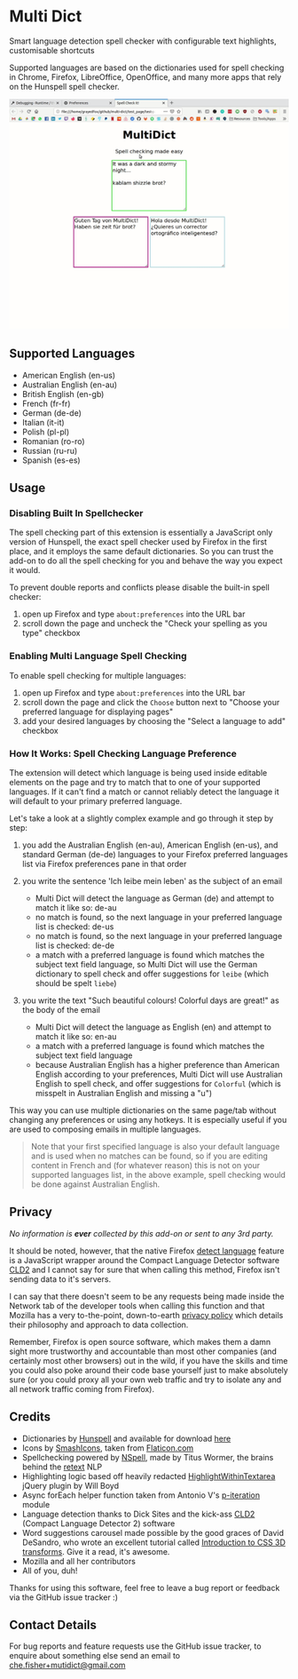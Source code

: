 # Multi Dict

Smart language detection spell checker with configurable text highlights, customisable shortcuts

Supported languages are based on the dictionaries used for spell checking in Chrome, Firefox,
LibreOffice, OpenOffice, and many more apps that rely on the Hunspell spell checker.

![Language detection! Neat!](media/demo/multi-dict-demo.gif?raw=true "MultiDict")

## Supported Languages

- American English (en-us)
- Australian English (en-au)
- British English (en-gb)
- French (fr-fr)
- German (de-de)
- Italian (it-it)
- Polish (pl-pl)
- Romanian (ro-ro)
- Russian (ru-ru)
- Spanish (es-es)

## Usage

### Disabling Built In Spellchecker

The spell checking part of this extension is essentially a JavaScript only version of Hunspell, the
exact spell checker used by Firefox in the first place, and it employs the same default
dictionaries. So you can trust the add-on to do all the spell checking for you and behave the way
you expect it would.

To prevent double reports and conflicts please disable the built-in spell checker:

1. open up Firefox and type `about:preferences` into the URL bar
2. scroll down the page and uncheck the "Check your spelling as you type" checkbox

### Enabling Multi Language Spell Checking

To enable spell checking for multiple languages:

1. open up Firefox and type `about:preferences` into the URL bar
2. scroll down the page and click the `Choose` button next to
   "Choose your preferred language for displaying pages"
3. add your desired languages by choosing the "Select a language to add" checkbox

### How It Works: Spell Checking Language Preference

The extension will detect which language is being used inside editable elements on the page and try
to match that to one of your supported languages. If it can't find a match or cannot reliably detect
the language it will default to your primary preferred language.

Let's take a look at a slightly complex example and go through it step by step:

1. you add the Australian English (en-au), American English (en-us), and standard German (de-de)
   languages to your Firefox preferred languages list via Firefox preferences pane in that order

2. you write the sentence 'Ich leibe mein leben' as the subject of an email
   - Multi Dict will detect the language as German (de) and attempt to match it like so: de-au
   - no match is found, so the next language in your preferred language list is checked: de-us
   - no match is found, so the next language in your preferred language list is checked: de-de
   - a match with a preferred language is found which matches the subject text field language, so
     Multi Dict will use the German dictionary to spell check and offer suggestions for `leibe`
     (which should be spelt `liebe`)

3. you write the text "Such beautiful colours! Colorful days are great!" as the body of the email
   - Multi Dict will detect the language as English (en) and attempt to match it like so: en-au
   - a match with a preferred language is found which matches the subject text field language
   - because Australian English has a higher preference than American English according to your
     preferences, Multi Dict will use Australian English to spell check, and offer suggestions for
     `Colorful` (which is misspelt in Australian English and missing a "u")

This way you can use multiple dictionaries on the same page/tab without changing any preferences or
using any hotkeys. It is especially useful if you are used to composing emails in multiple
languages.

> Note that your first specified language is also your default language and is used when no matches
can be found, so if you are editing content in French and (for whatever reason) this is not on your
supported languages list, in the above example, spell checking would be done against Australian
English.

## Privacy

_No information is_ ___ever___ _collected by this add-on or sent to any 3rd party._

It should be noted, however, that the native Firefox [detect language][8] feature is a JavaScript
wrapper around the Compact Language Detector software [CLD2][9] and I cannot say for sure that when
calling this method, Firefox isn't sending data to it's servers.

I can say that there doesn't seem to be any requests being made inside the Network tab of the
developer tools when calling this function and that Mozilla has a very to-the-point, down-to-earth
[privacy policy][10] which details their philosophy and approach to data collection.

Remember, Firefox is open source software, which makes them a damn sight more trustworthy and
accountable than most other companies (and certainly most other browsers) out in the wild, if you
have the skills and time you could also poke around their code base yourself just to make
absolutely sure (or you could proxy all your own web traffic and try to isolate any and all network
traffic coming from Firefox).

## Credits

- Dictionaries by [Hunspell][0] and available for download [here][1]
- Icons by [SmashIcons][2], taken from [Flaticon.com][3]
- Spellchecking powered by [NSpell][4], made by Titus Wormer, the brains behind the [retext][5] NLP
- Highlighting logic based off heavily redacted [HighlightWithinTextarea][7] jQuery plugin by
  Will Boyd
- Async forEach helper function taken from Antonio V's [p-iteration][6] module
- Language detection thanks to Dick Sites and the kick-ass [CLD2][9] (Compact Language Detector 2)
  software
- Word suggestions carousel made possible by the good graces of David DeSandro, who wrote an
  excellent tutorial called [Introduction to CSS 3D transforms][11]. Give it a read, it's awesome.
- Mozilla and all her contributors
- All of you, duh!

Thanks for using this software, feel free to leave a bug report or feedback via the GitHub issue
tracker :)

## Contact Details

For bug reports and feature requests use the GitHub issue tracker, to enquire about something else
send an email to [che.fisher+mutidict@gmail.com][12]

 [0]: https://hunspell.github.io/
 [1]: https://src.chromium.org/viewvc/chrome/trunk/deps/third_party/hunspell_dictionaries/
 [2]: https://www.flaticon.com/authors/smashicons
 [3]: https://www.flaticon.com/
 [4]: https://github.com/wooorm/nspell
 [5]: https://github.com/retextjs/retext
 [6]: https://github.com/toniov/p-iteration
 [7]: https://github.com/lonekorean/highlight-within-textarea
 [8]: https://developer.mozilla.org/en-US/docs/Mozilla/Add-ons/WebExtensions/API/i18n/detectLanguage
 [9]: https://github.com/CLD2Owners/cld2
 [10]: https://www.mozilla.org/en-US/privacy/faq/
 [11]: https://3dtransforms.desandro.com/
 [12]: mailto:che.fisher+multidict@gmail.com
